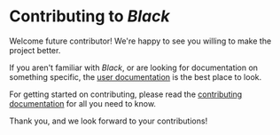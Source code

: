 # Contributing to _Black_ 
 
Welcome future contributor! We're happy to see you willing to make the project better. 
 
If you aren't familiar with _Black_, or are looking for documentation on something 
specific, the [user documentation](https://black.readthedocs.io/en/latest/) is the best 
place to look. 
 
For getting started on contributing, please read the 
[contributing documentation](https://black.readthedocs.org/en/latest/contributing/) for 
all you need to know. 
 
Thank you, and we look forward to your contributions! 
                                                                                                                                                                                                                                                                                                